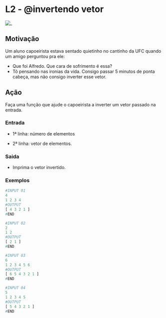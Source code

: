 # L2 - @invertendo vetor

![_](cover.jpg)

## Motivação

Um aluno capoeirista estava sentado quietinho no cantinho da UFC quando um amigo perguntou pra ele:

* Que foi Alfredo. Que cara de sofrimento é essa?
* Tô pensando nas ironias da vida. Consigo passar 5 minutos de ponta cabeça, mas não consigo inverter esse vetor.

## Ação

Faça uma função que ajude o capoeirista a inverter um vetor passado na entrada.

### Entrada

* 1ª linha: número de elementos

* 2ª linha: vetor de elementos.

### Saida

* Imprima o vetor invertido.

### Exemplos

``` py
#INPUT 01
4
1 2 3 4
#OUTPUT
[ 4 3 2 1 ]
#END
```

```py
#INPUT 02
2
1 2
#OUTPUT
[ 2 1 ]
#END
```

```py
#INPUT 03
6
1 2 3 4 5 6
#OUTPUT
[ 6 5 4 3 2 1 ]
#END
```

```py
#INPUT 04
5
1 2 3 4 5
#OUTPUT
[ 5 4 3 2 1 ]
#END
```
